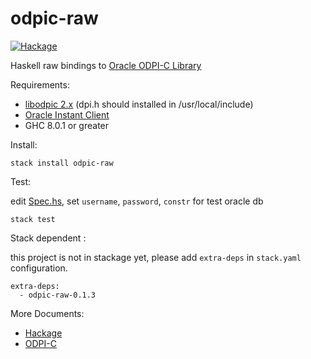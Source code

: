 # odpic-raw

[![Hackage](https://img.shields.io/hackage/v/protolude.svg)](https://hackage.haskell.org/package/odpic-raw)


Haskell raw bindings to [Oracle ODPI-C Library](https://github.com/oracle/odpi)


Requirements:

  * [libodpic 2.x](https://github.com/oracle/odpi/releases) (dpi.h should installed in /usr/local/include)
  * [Oracle Instant Client](http://www.oracle.com/technetwork/database/features/instant-client/index-097480.html)
  * GHC 8.0.1 or greater
  
Install:

```
stack install odpic-raw
```


Test:

edit [Spec.hs](https://github.com/leptonyu/odpic-raw/blob/master/test/Spec.hs), set `username`, `password`, `constr` for test oracle db
```
stack test
```

Stack dependent :

this project is not in stackage yet, please add `extra-deps` in `stack.yaml` configuration.

```
extra-deps:
  - odpic-raw-0.1.3
```

More Documents:

 * [Hackage](https://hackage.haskell.org/package/odpic-raw)
 * [ODPI-C](https://oracle.github.io/odpi/doc/)
